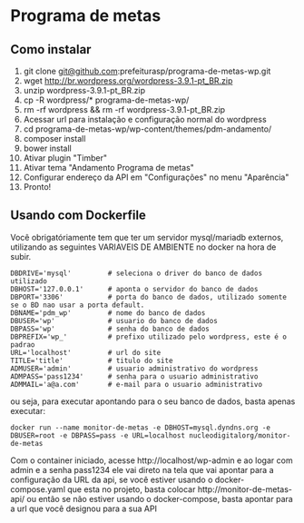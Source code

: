 # Programa de metas

## Como instalar

1. git clone git@github.com:prefeiturasp/programa-de-metas-wp.git
2. wget http://br.wordpress.org/wordpress-3.9.1-pt_BR.zip
3. unzip wordpress-3.9.1-pt_BR.zip
4. cp -R wordpress/* programa-de-metas-wp/
5. rm -rf wordpress && rm -rf wordpress-3.9.1-pt_BR.zip
6. Acessar url para instalação e configuração normal do wordpress
7. cd programa-de-metas-wp/wp-content/themes/pdm-andamento/
8. composer install
9. bower install
10. Ativar plugin "Timber"
11. Ativar tema "Andamento Programa de metas"
12. Configurar endereço da API em "Configurações" no menu "Aparência"
13. Pronto!

## Usando com Dockerfile

Você obrigatóriamente tem que ter um servidor mysql/mariadb externos, utilizando as seguintes VARIAVEIS DE AMBIENTE no docker na hora de subir.

```
DBDRIVE='mysql'         # seleciona o driver do banco de dados utilizado
DBHOST='127.0.0.1'      # aponta o servidor do banco de dados
DBPORT='3306'           # porta do banco de dados, utilizado somente se o BD nao usar a porta default.
DBNAME='pdm_wp'         # nome do banco de dados
DBUSER='wp'             # usuario do banco de dados
DBPASS='wp'             # senha do banco de dados
DBPREFIX='wp_'          # prefixo utilizado pelo wordpress, este é o padrao
URL='localhost'         # url do site
TITLE='title'           # titulo do site 
ADMUSER='admin'         # usuario administrativo do wordpress
ADMPASS='pass1234'      # senha para o usuario administrativo
ADMMAIL='a@a.com'       # e-mail para o usuario administrativo
```

ou seja, para executar apontando para o seu banco de dados, basta apenas executar:

```
docker run --name monitor-de-metas -e DBHOST=mysql.dyndns.org -e DBUSER=root -e DBPASS=pass -e URL=localhost nucleodigitalorg/monitor-de-metas
```
Com o container iniciado, acesse http://localhost/wp-admin e ao logar com admin e a senha pass1234 ele vai direto na tela que vai apontar para a configuração da URL da api, se você estiver usando o docker-compose.yaml que esta no projeto, basta colocar http://monitor-de-metas-api/ ou então se não estiver usando o docker-compose, basta apontar para a url que você designou para a sua API